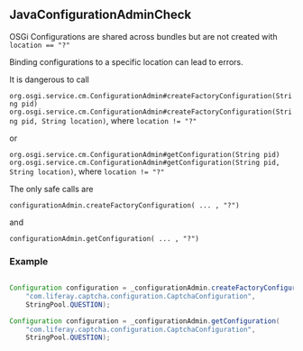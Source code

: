 ## JavaConfigurationAdminCheck

OSGi Configurations are shared across bundles but are not created with
`location == "?"`

Binding configurations to a specific location can lead to errors.

It is dangerous to call

`org.osgi.service.cm.ConfigurationAdmin#createFactoryConfiguration(String pid)`
`org.osgi.service.cm.ConfigurationAdmin#createFactoryConfiguration(String pid, String location)`,
where `location != "?"`

or

`org.osgi.service.cm.ConfigurationAdmin#getConfiguration(String pid)`
`org.osgi.service.cm.ConfigurationAdmin#getConfiguration(String pid, String location)`,
where `location != "?"`

The only safe calls are

`configurationAdmin.createFactoryConfiguration( ... , "?")`

and

`configurationAdmin.getConfiguration( ... , "?")`

### Example

```java

Configuration configuration = _configurationAdmin.createFactoryConfiguration(
    "com.liferay.captcha.configuration.CaptchaConfiguration",
    StringPool.QUESTION);

Configuration configuration = _configurationAdmin.getConfiguration(
    "com.liferay.captcha.configuration.CaptchaConfiguration",
    StringPool.QUESTION);
```